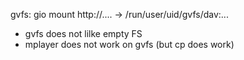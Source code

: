 gvfs: gio mount http://.... -> /run/user/uid/gvfs/dav:...

- gvfs does not lilke empty FS
- mplayer does not work on gvfs (but cp does work)
